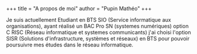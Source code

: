 +++
title = "A propos de moi"
author = "Pupin Mathéo"
+++

Je suis actuellement Etudiant en BTS SIO (Service informatique aux organisations), ayant réalisé un BAC Pro SN (systemes numériques) option C RISC (Réseau informatique et systemes communicants) j'ai choisi l'option SISR (Solutions d'infrastructure, systèmes et réseaux) en BTS pour pouvoir poursuivre mes études dans le réseau informatique.

